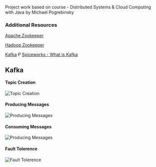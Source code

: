 Project work based on course - Distributed Systems & Cloud Computing with Java by Michael Pogrebinsky

### Additional Resources

[Apache Zookeeper](https://zookeeper.apache.org/doc/current/zookeeperAdmin.html)

[Hadoop Zookeeper](https://zookeeper.apache.org/doc/r3.3.3/zookeeperAdmin.html)

[Kafka](https://kafka.apache.org/)
P
[Spiceworks - What is Kafka](https://www.spiceworks.com/tech/data-management/articles/what-is-kafka/)

## Kafka

#### Topic Creation

![Topic Creation](https://github.com/pj-mill/distributed-systems/blob/master/kafka/screenshots/kafka-topic-creation.PNG)

#### Producing Messages

![Producing Messages](https://github.com/pj-mill/distributed-systems/blob/master/kafka/screenshots/producing%20messages.PNG)

#### Consuming Messages

![Producing Messages](https://github.com/pj-mill/distributed-systems/blob/master/kafka/screenshots/consuming%20records.PNG)

#### Fault Tolerence

![Fault Tolerence](https://github.com/pj-mill/distributed-systems/blob/master/kafka/screenshots/kafka-fault-tolerance.PNG)
